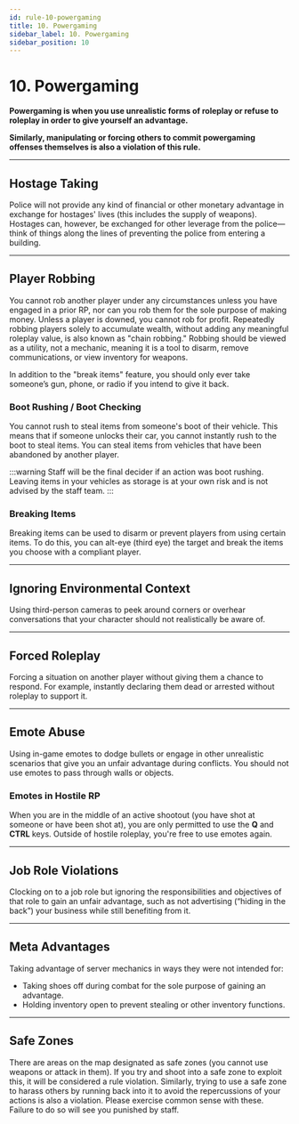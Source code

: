 ```yaml
---
id: rule-10-powergaming
title: 10. Powergaming
sidebar_label: 10. Powergaming
sidebar_position: 10
---
```


# 10. Powergaming

**Powergaming is when you use unrealistic forms of roleplay or refuse to roleplay in order to give yourself an advantage.**

**Similarly, manipulating or forcing others to commit powergaming offenses themselves is also a violation of this rule.**

---

## Hostage Taking

Police will not provide any kind of financial or other monetary advantage in exchange for hostages' lives (this includes the supply of weapons). Hostages can, however, be exchanged for other leverage from the police—think of things along the lines of preventing the police from entering a building.

---

## Player Robbing

You cannot rob another player under any circumstances unless you have engaged in a prior RP, nor can you rob them for the sole purpose of making money. Unless a player is downed, you cannot rob for profit. Repeatedly robbing players solely to accumulate wealth, without adding any meaningful roleplay value, is also known as "chain robbing." Robbing should be viewed as a utility, not a mechanic, meaning it is a tool to disarm, remove communications, or view inventory for weapons.

In addition to the "break items" feature, you should only ever take someone’s gun, phone, or radio if you intend to give it back.

### Boot Rushing / Boot Checking

You cannot rush to steal items from someone's boot of their vehicle. This means that if someone unlocks their car, you cannot instantly rush to the boot to steal items. You can steal items from vehicles that have been abandoned by another player.

:::warning
Staff will be the final decider if an action was boot rushing. Leaving items in your vehicles as storage is at your own risk and is not advised by the staff team.
:::

### Breaking Items

Breaking items can be used to disarm or prevent players from using certain items. To do this, you can alt-eye (third eye) the target and break the items you choose with a compliant player.

---

## Ignoring Environmental Context

Using third-person cameras to peek around corners or overhear conversations that your character should not realistically be aware of.

---

## Forced Roleplay

Forcing a situation on another player without giving them a chance to respond. For example, instantly declaring them dead or arrested without roleplay to support it.

---

## Emote Abuse

Using in-game emotes to dodge bullets or engage in other unrealistic scenarios that give you an unfair advantage during conflicts. You should not use emotes to pass through walls or objects.

### Emotes in Hostile RP

When you are in the middle of an active shootout (you have shot at someone or have been shot at), you are only permitted to use the **Q** and **CTRL** keys. Outside of hostile roleplay, you're free to use emotes again.

---

## Job Role Violations

Clocking on to a job role but ignoring the responsibilities and objectives of that role to gain an unfair advantage, such as not advertising (“hiding in the back”) your business while still benefiting from it.

---

## Meta Advantages

Taking advantage of server mechanics in ways they were not intended for:

- Taking shoes off during combat for the sole purpose of gaining an advantage.
- Holding inventory open to prevent stealing or other inventory functions.

---

## Safe Zones

There are areas on the map designated as safe zones (you cannot use weapons or attack in them). If you try and shoot into a safe zone to exploit this, it will be considered a rule violation. Similarly, trying to use a safe zone to harass others by running back into it to avoid the repercussions of your actions is also a violation. Please exercise common sense with these. Failure to do so will see you punished by staff.
